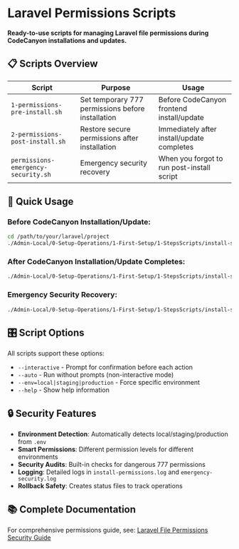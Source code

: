 # Laravel Permissions Scripts

**Ready-to-use scripts for managing Laravel file permissions during CodeCanyon installations and updates.**

## 📋 Scripts Overview

| Script                              | Purpose                                           | Usage                                      |
| ----------------------------------- | ------------------------------------------------- | ------------------------------------------ |
| `1-permissions-pre-install.sh`      | Set temporary 777 permissions before installation | Before CodeCanyon frontend install/update  |
| `2-permissions-post-install.sh`     | Restore secure permissions after installation     | Immediately after install/update completes |
| `permissions-emergency-security.sh` | Emergency security recovery                       | When you forgot to run post-install script |

## 🚀 Quick Usage

### **Before CodeCanyon Installation/Update:**

```bash
cd /path/to/your/laravel/project
./Admin-Local/0-Setup-Operations/1-First-Setup/1-StepsScripts/install-scripts/1-permissions-pre-install.sh
```

### **After CodeCanyon Installation/Update Completes:**

```bash
./Admin-Local/0-Setup-Operations/1-First-Setup/1-StepsScripts/install-scripts/2-permissions-post-install.sh
```

### **Emergency Security Recovery:**

```bash
./Admin-Local/0-Setup-Operations/1-First-Setup/1-StepsScripts/install-scripts/permissions-emergency-security.sh --auto
```

## 🎛️ Script Options

All scripts support these options:

-   `--interactive` - Prompt for confirmation before each action
-   `--auto` - Run without prompts (non-interactive mode)
-   `--env=local|staging|production` - Force specific environment
-   `--help` - Show help information

## 🔒 Security Features

-   **Environment Detection**: Automatically detects local/staging/production from `.env`
-   **Smart Permissions**: Different permission levels for different environments
-   **Security Audits**: Built-in checks for dangerous 777 permissions
-   **Logging**: Detailed logs in `install-permissions.log` and `emergency-security.log`
-   **Rollback Safety**: Creates status files to track operations

## 📚 Complete Documentation

For comprehensive permissions guide, see:
[Laravel File Permissions Security Guide](../../../3-Guides-V3-Consolidated/99-Understand/Laravel_File_Permissions_Security_Guide.md)
